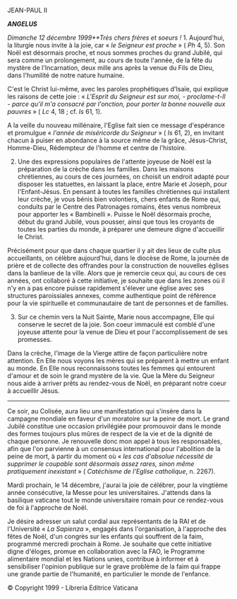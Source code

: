 JEAN-PAUL II

***ANGELUS***

*Dimanche 12 décembre 1999**Très chers frères et soeurs !* 1. Aujourd'hui, la liturgie nous invite à la joie, car « *le Seigneur est proche* » ( *Ph* 4, 5). Son Noël est désormais proche, et nous sommes proches du grand Jubilé, qui sera comme un prolongement, au cours de toute l'année, de la fête du mystère de l'Incarnation, deux mille ans après la venue du Fils de Dieu, dans l'humilité de notre nature humaine.

C'est le Christ lui-même, avec les paroles prophétiques d'Isaïe, qui explique les raisons de cette joie : « *L'Esprit du Seigneur est sur moi, - proclame-t-Il - parce qu'il m'a consacré par l'onction, pour porter la bonne nouvelle aux pauvres* » ( *Lc* 4, 18 ; cf. *Is* 61, 1).

A la veille du nouveau millénaire, l'Eglise fait sien ce message d'espérance et promulgue « *l'année de miséricorde du Seigneur* » ( *Is* 61, 2), en invitant chacun à puiser en abondance à la source même de la grâce, Jésus-Christ, Homme-Dieu, Rédempteur de l'homme et centre de l'histoire.

2. Une des expressions populaires de l'attente joyeuse de Noël est la préparation de la crèche dans les familles. Dans les maisons chrétiennes, au cours de ces journées, on choisit un endroit adapté pour disposer les statuettes, en laissant la place, entre Marie et Joseph, pour l'Enfant-Jésus. En pensant à toutes les familles chrétiennes qui installent leur crèche, je vous bénis bien volontiers, chers enfants de Rome qui, conduits par le Centre des Patronages romains, êtes venus nombreux pour apporter les « Bambinelli ». Puisse le Noël désormais proche, début du grand Jubilé, vous pousser, ainsi que tous les croyants de toutes les parties du monde, à préparer une demeure digne d'accueillir le Christ.

Précisément pour que dans chaque quartier il y ait des lieux de culte plus accueillants, on célèbre aujourd'hui, dans le diocèse de Rome, la journée de prière et de collecte des offrandes pour la construction de nouvelles églises dans la banlieue de la ville. Alors que je remercie ceux qui, au cours de ces années, ont collaboré à cette initiative, je souhaite que dans les zones où il n'y en a pas encore puisse rapidement s'élever une église avec ses structures paroissiales annexes, comme authentique point de référence pour la vie spirituelle et communautaire de tant de personnes et de familles.

3. Sur ce chemin vers la Nuit Sainte, Marie nous accompagne, Elle qui conserve le secret de la joie. Son coeur immaculé est comblé d'une joyeuse attente pour la venue de Dieu et pour l'accomplissement de ses promesses.

Dans la crèche, l'image de la Vierge attire de façon particulière notre attention. En Elle nous voyons les mères qui se préparent à mettre un enfant au monde. En Elle nous reconnaissons toutes les femmes qui entourent d'amour et de soin le grand mystère de la vie. Que la Mère du Seigneur nous aide à arriver prêts au rendez-vous de Noël, en préparant notre coeur à accueillir Jésus.

* * *

Ce soir, au Colisée, aura lieu une manifestation qui s'insère dans la campagne mondiale en faveur d'un moratoire sur la peine de mort. Le grand Jubilé constitue une occasion privilégiée pour promouvoir dans le monde des formes toujours plus mûres de respect de la vie et de la dignité de chaque personne. Je renouvelle donc mon appel à tous les responsables, afin que l'on parvienne à un consensus international pour l'abolition de la peine de mort, à partir du moment où « *les cas d'absolue nécessité de supprimer le coupable sont désormais assez rares, sinon même pratiquement inexistant* » ( *Catéchisme de l'Eglise catholique*, n. 2267).

Mardi prochain, le 14 décembre, j'aurai la joie de célébrer, pour la vingtième année consécutive, la Messe pour les universitaires. J'attends dans la basilique vaticane tout le monde universitaire romain pour ce rendez-vous de foi à l'approche de Noël.

Je désire adresser un salut cordial aux représentants de la RAI et de l'Université « *La Sapienza* », engagés dans l'organisation, à l'approche des fêtes de Noël, d'un congrès sur les enfants qui souffrent de la faim, programmé mercredi prochain à Rome. Je souhaite que cette initiative digne d'éloges, promue en collaboration avec la FAO, le Programme alimentaire mondial et les Nations unies, contribue à informer et à sensibiliser l'opinion publique sur le grave problème de la faim qui frappe une grande partie de l'humanité, en particulier le monde de l'enfance.

© Copyright 1999 - Libreria Editrice Vaticana